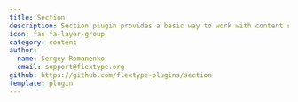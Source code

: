 ```yaml
---
title: Section
description: Section plugin provides a basic way to work with content sections.
icon: fas fa-layer-group
category: content
author:
  name: Sergey Romanenko
  email: support@flextype.org
github: https://github.com/flextype-plugins/section
template: plugin
---
```

